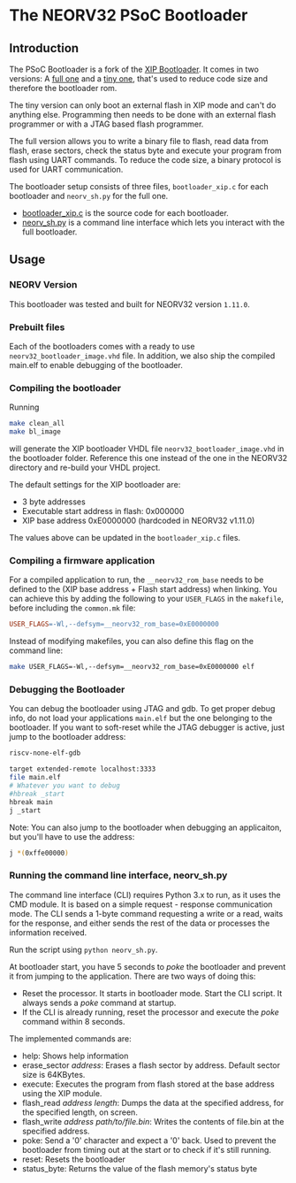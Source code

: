 # The NEORV32 PSoC Bootloader

## Introduction

The PSoC Bootloader is a fork of the [XIP Bootloader](https://github.com/betocool-prog/neorv32-xip-bootloader).
It comes in two versions: A [full one](./bootloader_full/) and a [tiny one](./bootloader_tiny/), that's used to reduce code size and therefore the bootloader rom.

The tiny version can only boot an external flash in XIP mode and can't do anything else.
Programming then needs to be done with an external flash programmer or with a JTAG based flash programmer.

The full version allows you to write a binary file to flash, read data from flash, erase sectors, check the status byte and execute your program from flash using UART commands.
To reduce the code size, a binary protocol is used for UART communication.

The bootloader setup consists of three files, `bootloader_xip.c` for each bootloader and `neorv_sh.py` for the full one.

* [bootloader_xip.c](bootloader_xip.c) is the source code for each bootloader.
* [neorv_sh.py](neorv_sh.py) is a command line interface which lets you interact with the full bootloader.


## Usage

### NEORV Version

This bootloader was tested and built for NEORV32 version `1.11.0`.

### Prebuilt files

Each of the bootloaders comes with a ready to use `neorv32_bootloader_image.vhd` file.
In addition, we also ship the compiled main.elf to enable debugging of the bootloader.

### Compiling the bootloader
Running
```bash
make clean_all
make bl_image
```
will generate the XIP bootloader VHDL file `neorv32_bootloader_image.vhd` in the bootloader folder.
Reference this one instead of the one in the NEORV32 directory and re-build your VHDL project.

The default settings for the XIP bootloader are:
- 3 byte addresses
- Executable start address in flash:  0x000000
- XIP base address 0xE0000000 (hardcoded in NEORV32 v1.11.0)

The values above can be updated in the `bootloader_xip.c` files.

### Compiling a firmware application
For a compiled application to run, the `__neorv32_rom_base` needs to be defined to the (XIP base address + Flash start address) when linking.
You can achieve this by adding the following to your `USER_FLAGS` in the `makefile`, before including the `common.mk` file:

```Makefile
USER_FLAGS=-Wl,--defsym=__neorv32_rom_base=0xE0000000
```

Instead of modifying makefiles, you can also define this flag on the command line:
```bash
make USER_FLAGS=-Wl,--defsym=__neorv32_rom_base=0xE0000000 elf
```

### Debugging the Bootloader

You can debug the bootloader using JTAG and gdb.
To get proper debug info, do not load your applications `main.elf` but the one belonging to the bootloader.
If you want to soft-reset while the JTAG debugger is active, just jump to the bootloader address:

```bash
riscv-none-elf-gdb

target extended-remote localhost:3333
file main.elf
# Whatever you want to debug
#hbreak _start
hbreak main
j _start
```

Note: You can also jump to the bootloader when debugging an applicaiton, but you'll have to use the address:
```bash
j *(0xffe00000)
```

### Running the command line interface, neorv_sh.py

The command line interface (CLI) requires Python 3.x to run, as it uses the CMD module. It is based on a simple request - response communication mode. The CLI sends a 1-byte command requesting a write or a read, waits for the response, and either sends the rest of the data or processes the information received.

Run the script using `python neorv_sh.py`.

At bootloader start, you have 5 seconds to *poke* the bootloader and prevent it from jumping to the application. There are two ways of doing this:
- Reset the processor. It starts in bootloader mode. Start the CLI script. It always sends a *poke* command at startup.
- If the CLI is already running, reset the processor and execute the *poke* command within 8 seconds.

The implemented commands are:

- help: Shows help information
- erase_sector *address*: Erases a flash sector by address. Default sector size is 64KBytes.
- execute: Executes the program from flash stored at the base address using the XIP module.
- flash_read *address* *length*: Dumps the data at the specified address, for the specified length, on screen.
- flash_write *address* *path/to/file.bin*: Writes the contents of file.bin at the specified address.
- poke: Send a '0' character and expect a '0' back. Used to prevent the bootloader from timing out at the start or to check if it's still running.
- reset: Resets the bootloader
- status_byte: Returns the value of the flash memory's status byte